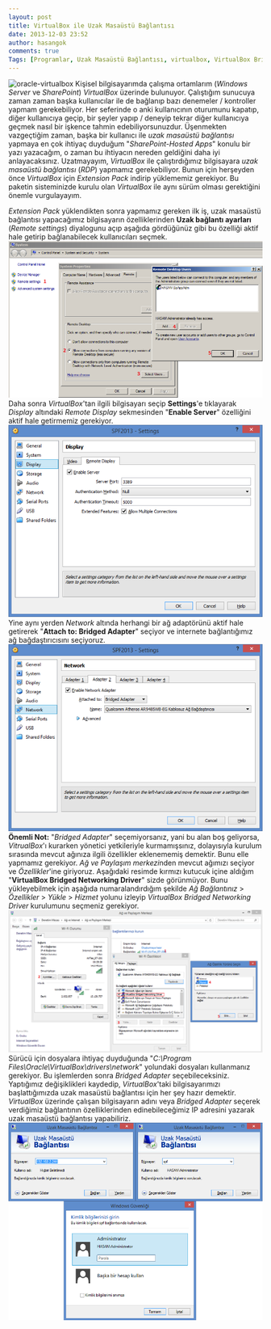 ```yaml
---
layout: post
title: VirtualBox ile Uzak Masaüstü Bağlantısı
date: 2013-12-03 23:52
author: hasangok
comments: true
Tags: [Programlar, Uzak Masaüstü Bağlantısı, virtualbox, VirtualBox Bridged Networking Driver]
---
```

![oracle-virtualbox](https://raw.githubusercontent.com/hasangok/hasangok.github.io/master/uploads/2013/12/oracle-virtualbox-150x150.png)
Kişisel bilgisayarımda çalışma ortamlarım (*Windows Server* ve *SharePoint*) *VirtualBox* üzerinde bulunuyor. Çalıştığım sunucuya zaman zaman başka kullanıcılar ile de bağlanıp bazı denemeler / kontroller yapmam gerekebiliyor. Her seferinde o anki kullanıcının oturumunu kapatıp, diğer kullanıcıya geçip, bir şeyler yapıp / deneyip tekrar diğer kullanıcıya geçmek nasıl bir işkence tahmin edebiliyorsunuzdur. Üşenmekten vazgeçtiğim zaman, başka bir kullanıcı ile *uzak masaüstü bağlantısı* yapmaya en çok ihtiyaç duyduğum "*SharePoint-Hosted Apps*" konulu bir yazı yazacağım, o zaman bu ihtiyacın nereden geldiğini daha iyi anlayacaksınız. Uzatmayayım, *VirtualBox* ile çalıştırdığımız bilgisayara *uzak masaüstü bağlantısı* (*RDP*) yapmamız gerekebiliyor. Bunun için herşeyden önce *VirtualBox* için *Extension Pack* indirip yüklememiz gerekiyor. Bu paketin sisteminizde kurulu olan *VirtualBox* ile aynı sürüm olması gerektiğini önemle vurgulayayım.

*Extension Pack* yüklendikten sonra yapmamız gereken ilk iş, uzak masaüstü bağlantısı yapacağımız bilgisayarın özelliklerinden **Uzak bağlantı ayarları** (*Remote settings*) diyalogunu açıp aşağıda gördüğünüz gibi bu özelliği aktif hale getirip bağlanabilecek kullanıcıları seçmek.
![windows-server-enable-remote-desktop](https://raw.githubusercontent.com/hasangok/hasangok.github.io/master/uploads/2013/12/windows-server-enable-remote-desktop.png)
Daha sonra *VirtualBox*'tan ilgili bilgisayarı seçip **Settings**'e tıklayarak *Display* altındaki *Remote Display* sekmesinden "**Enable Server**" özelliğini aktif hale getirmemiz gerekiyor.
![virtualbox-enable-remote-display](https://raw.githubusercontent.com/hasangok/hasangok.github.io/master/uploads/2013/12/virtualbox-enable-remote-display.png)
Yine aynı yerden *Network* altında herhangi bir ağ adaptörünü aktif hale getirerek "**Attach to: Bridged Adapter**" seçiyor ve internete bağlantığımız ağ bağdaştırıcısını seçiyoruz.
![virtualbox-network-bridged-adapter](https://raw.githubusercontent.com/hasangok/hasangok.github.io/master/uploads/2013/12/virtualbox-network-bridged-adapter.png)
**Önemli Not:** "*Bridged Adapter*" seçemiyorsanız, yani bu alan boş geliyorsa, *VitrualBox*'ı kurarken yönetici yetkileriyle kurmamışsınız, dolayısıyla kurulum sırasında mevcut ağınıza ilgili özellikler eklenememiş demektir. Bunu elle yapmamız gerekiyor.
*Ağ ve Paylaşım merkezi*nden mevcut ağımızı seçiyor ve *Özellikler*'ine giriyoruz. Aşağıdaki resimde kırmızı kutucuk içine aldığım "**VirtualBox Bridged Networking Driver**" sizde görünmüyor. Bunu yükleyebilmek için aşağıda numaralandırdığım şekilde *Ağ Bağlantınız* &gt; *Özellikler* &gt; *Yükle* &gt; *Hizmet* yolunu izleyip *VirtualBox Bridged Networking Driver* kurulumunu seçmeniz gerekiyor.
![virtualbox-bridged-networking-driver](https://raw.githubusercontent.com/hasangok/hasangok.github.io/master/uploads/2013/12/virtualbox-bridged-networking-driver.png)
Sürücü için dosyalara ihtiyaç duyduğunda "*C:\Program Files\Oracle\VirtualBox\drivers\network*" yolundaki dosyaları kullanmanız gerekiyor. Bu işlemlerden sonra *Bridged Adapter* seçebileceksiniz.
Yaptığımız değişiklikleri kaydedip, *VirtualBox*'taki bilgisayarımızı başlattığımızda uzak masaüstü bağlantısı için her şey hazır demektir. *VirtualBox* üzerinde çalışan bilgisayarın adını veya *Bridged Adapter* seçerek verdiğimiz bağlantının özelliklerinden edinebileceğimiz IP adresini yazarak uzak masaüstü bağlantısı yapabiliriz.
![uzak-masaustu-baglantisi](https://raw.githubusercontent.com/hasangok/hasangok.github.io/master/uploads/2013/12/uzak-masaustu-baglantisi.png)
